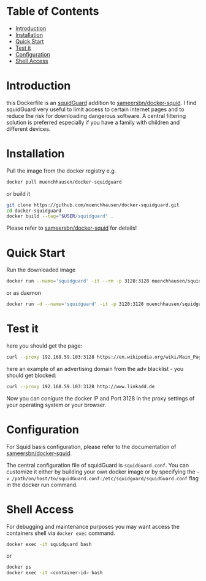 # Table of Contents

- [Introduction](#introduction)
- [Installation](#installation)
- [Quick Start](#quick-start)
- [Test it](#test-it)
- [Configuration](#configuration)
- [Shell Access](#shell-access)

# Introduction

this Dockerfile is an [squidGuard](http://www.squidguard.org/) addition to [sameersbn/docker-squid](https://github.com/sameersbn/docker-squid). I find squidGuard very useful to limit access to certain internet pages and to reduce the risk for downloading dangerous software. A central filtering solution is preferred especially if you have a family with children and different devices.

# Installation

Pull the image from the docker registry e.g.

```bash
docker pull muenchhausen/docker-squidguard
```

or build it

```bash
git clone https://github.com/muenchhausen/docker-squidguard.git
cd docker-squidguard
docker build --tag="$USER/squidguard" .
```
Please refer to [sameersbn/docker-squid](https://github.com/sameersbn/docker-squid) for details!

# Quick Start

Run the downloaded image

```bash
docker run --name='squidguard' -it --rm -p 3128:3128 muenchhausen/squidguard:latest
```
or as daemon
```bash
docker run -d --name='squidguard' -it -p 3128:3128 muenchhausen/squidguard:latest
```

# Test it 

here you should get the page:
```bash
curl --proxy 192.168.59.103:3128 https://en.wikipedia.org/wiki/Main_Page
```

here an example of an advertising domain from the adv blacklist - you should get blocked:
```bash
curl --proxy 192.168.59.103:3128 http://www.linkadd.de
```

Now you can conigure the docker IP and Port 3128 in the proxy settings of your operating system or your browser.


# Configuration

For Squid basis configuration, please refer to the documentation of [sameersbn/docker-squid](https://github.com/sameersbn/docker-squid).

The central configuration file of squidGuard is `squidGuard.conf`. You can customize it either by building your own docker image or by specifying the `-v /path/on/host/to/squidGuard.conf:/etc/squidguard/squidGuard.conf` flag in the docker run command. 

# Shell Access

For debugging and maintenance purposes you may want access the containers shell via `docker exec` command.

```bash
docker exec -it squidguard bash
```
or
```bash
docker ps
docker exec -it <container-id> bash
```
